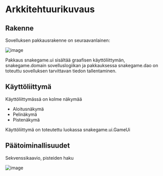 # Arkkitehtuurikuvaus
## Rakenne

Sovelluksen pakkausrakenne on seuraavanlainen:

![image](https://user-images.githubusercontent.com/57106545/70331701-a731eb80-1848-11ea-927e-b33ec39ba9d0.png)

Pakkaus snakegame.ui sisältää graafisen käyttöliittymän, snakegame.domain sovelluslogiikan ja pakkauksessa snakegame.dao on toteuttu sovelluksen tarvittavan tiedon tallentaminen.

## Käyttöliittymä
Käyttöliittymässä on kolme näkymää

* Aloitusnäkymä
* Pelinäkymä
* Pistenäkymä

Käyttöliittymä on toteutettu luokassa snakegame.ui.GameUi

## Päätoiminallisuudet

Sekvenssikaavio, pisteiden haku

![image](https://www.websequencediagrams.com/cgi-bin/cdraw?lz=CgoKVXNlci0-K0dhbWVVaTpjbGljayBzY29yZXMKAA4GLT4rRmlsZVMADwVEYW86Z2V0SGlnaAAMBVN0cmluZygpCgAWDS0-LQBJB2hpZ2gASQUAIwYASgkAaAdzdGFnZS5zZXQoAG0GU2NlbmUpAHEILT5Vc2VyOgo&s=napkin)
